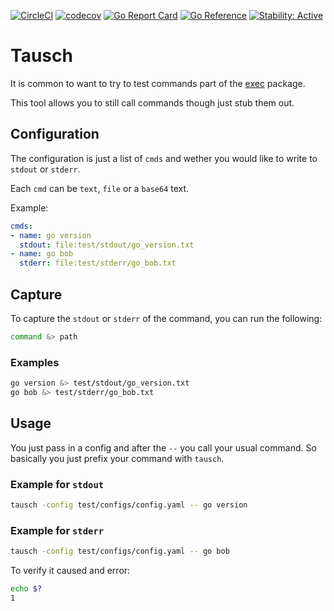 [![CircleCI](https://circleci.com/gh/alexfalkowski/tausch.svg?style=shield)](https://circleci.com/gh/alexfalkowski/tausch)
[![codecov](https://codecov.io/gh/alexfalkowski/tausch/graph/badge.svg?token=AGP01JOTM0)](https://codecov.io/gh/alexfalkowski/tausch)
[![Go Report Card](https://goreportcard.com/badge/github.com/alexfalkowski/tausch)](https://goreportcard.com/report/github.com/alexfalkowski/tausch)
[![Go Reference](https://pkg.go.dev/badge/github.com/alexfalkowski/tausch.svg)](https://pkg.go.dev/github.com/alexfalkowski/tausch)
[![Stability: Active](https://masterminds.github.io/stability/active.svg)](https://masterminds.github.io/stability/active.html)

# Tausch

It is common to want to try to test commands part of the [exec](https://pkg.go.dev/os/exec) package.

This tool allows you to still call commands though just stub them out.

## Configuration

The configuration is just a list of `cmds` and wether you would like to write to `stdout` or `stderr`.

Each `cmd` can be `text`, `file` or a `base64` text.

Example:

```yaml
cmds:
- name: go version
  stdout: file:test/stdout/go_version.txt
- name: go bob
  stderr: file:test/stderr/go_bob.txt
```

## Capture

To capture the `stdout` or `stderr` of the command, you can run the following:

```bash
command &> path
```

### Examples

```bash
go version &> test/stdout/go_version.txt
go bob &> test/stderr/go_bob.txt
```

## Usage

You just pass in a config and after the `--` you call your usual command. So basically you just prefix your command with `tausch`.

### Example for `stdout`

```bash
tausch -config test/configs/config.yaml -- go version
```

### Example for `stderr`

```bash
tausch -config test/configs/config.yaml -- go bob
```

To verify it caused and error:

```bash
echo $?
1
```
